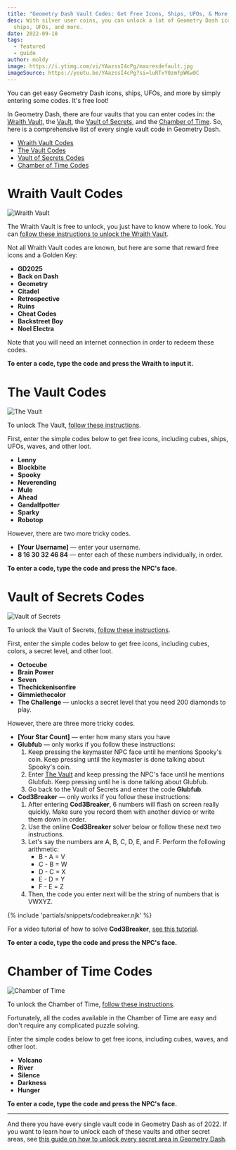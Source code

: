 ```yaml
---
title: "Geometry Dash Vault Codes: Get Free Icons, Ships, UFOs, & More (2025)"
desc: With silver user coins, you can unlock a lot of Geometry Dash icons,
  ships, UFOs, and more.
date: 2022-09-18
tags:
  - featured
  - guide
author: moldy
image: https://i.ytimg.com/vi/YAazssI4cPg/maxresdefault.jpg
imageSource: https://youtu.be/YAazssI4cPg?si=luRTxY0zmfpWKw0C
---
```


You can get easy Geometry Dash icons, ships, UFOs, and more by simply entering some codes. It's free loot!

In Geometry Dash, there are four vaults that you can enter codes in: the [Wraith Vault](#wraith-vault-codes), the [Vault](/posts/geometry-dash-all-vaults-and-secrets-2022/#the-vault), the [Vault of Secrets](/posts/geometry-dash-all-vaults-and-secrets-2022/#vault-of-secrets), and the [Chamber of Time](/posts/geometry-dash-all-vaults-and-secrets-2022/#chamber-of-time). So, here is a comprehensive list of every single vault code in Geometry Dash.

- [Wraith Vault Codes](#wraith-vault-codes)
- [The Vault Codes](#the-vault-codes)
- [Vault of Secrets Codes](#vault-of-secrets-codes)
- [Chamber of Time Codes](#chamber-of-time-codes)

# Wraith Vault Codes

![Wraith Vault](https://i.imgur.com/GINXuSC.png)

The Wraith Vault is free to unlock, you just have to know where to look. You can [follow these instructions to unlock the Wraith Vault](/posts/geometry-dash-all-vaults-and-secrets-2022/#wraith-vault).

Not all Wraith Vault codes are known, but here are some that reward free icons and a Golden Key:

- **GD2025**
- **Back on Dash**
- **Geometry**
- **Citadel**
- **Retrospective**
- **Ruins**
- **Cheat Codes**
- **Backstreet Boy**
- **Noel Electra**

Note that you will need an internet connection in order to redeem these codes.

**To enter a code, type the code and press the Wraith to input it.**

# The Vault Codes

![The Vault](https://i.imgur.com/aSGtgnb.png)

To unlock The Vault, [follow these instructions](/posts/geometry-dash-all-vaults-and-secrets-2022/#the-vault).

First, enter the simple codes below to get free icons, including cubes, ships, UFOs, waves, and other loot.

- **Lenny**
- **Blockbite**
- **Spooky**
- **Neverending**
- **Mule**
- **Ahead**
- **Gandalfpotter**
- **Sparky**
- **Robotop**

However, there are two more tricky codes.

- **[Your Username]** — enter your username.
- **8 16 30 32 46 84** — enter each of these numbers individually, in order.

**To enter a code, type the code and press the NPC's face.**

# Vault of Secrets Codes

![Vault of Secrets](https://i.imgur.com/0bDZMJo.png)

To unlock the Vault of Secrets, [follow these instructions](/posts/geometry-dash-all-vaults-and-secrets-2022/#vault-of-secrets).

First, enter the simple codes below to get free icons, including cubes, colors, a secret level, and other loot.

- **Octocube**
- **Brain Power**
- **Seven**
- **Thechickenisonfire**
- **Gimmiethecolor**
- **The Challenge** — unlocks a secret level that you need 200 diamonds to play.

However, there are three more tricky codes.

- **[Your Star Count]** — enter how many stars you have
- **Glubfub** — only works if you follow these instructions:
    1. Keep pressing the keymaster NPC face until he mentions Spooky's coin. Keep pressing until the keymaster is done talking about Spooky's coin.
    2. Enter [The Vault](#the-vault-codes) and keep pressing the NPC's face until he mentions Glubfub. Keep pressing until he is done talking about Glubfub.
    3. Go back to the Vault of Secrets and enter the code **Glubfub**.
- **Cod3Breaker** — only works if you follow these instructions:
    1. After entering **Cod3Breaker**, 6 numbers will flash on screen really quickly. Make sure you record them with another device or write them down in order.
    2. Use the online **Cod3Breaker** solver below or follow these next two instructions.
    2. Let's say the numbers are A, B, C, D, E, and F. Perform the following arithmetic:
        - B - A = V
        - C - B = W
        - D - C = X
        - E - D = Y
        - F - E = Z
    3. Then, the code you enter next will be the string of numbers that is VWXYZ.

{% include 'partials/snippets/codebreaker.njk' %}

For a video tutorial of how to solve **Cod3Breaker**, [see this tutorial](https://youtu.be/7aBkYQFbwes).

**To enter a code, type the code and press the NPC's face.**

# Chamber of Time Codes

![Chamber of Time](https://i.imgur.com/C1jrRjy.png)

To unlock the Chamber of Time, [follow these instructions](/posts/geometry-dash-all-vaults-and-secrets-2022/#chamber-of-time).

Fortunately, all the codes available in the Chamber of Time are easy and don't require any complicated puzzle solving.

Enter the simple codes below to get free icons, including cubes, waves, and other loot.

- **Volcano**
- **River**
- **Silence**
- **Darkness**
- **Hunger**

**To enter a code, type the code and press the NPC's face.**

---

And there you have every single vault code in Geometry Dash as of 2022. If you want to learn how to unlock each of these vaults and other secret areas, see [this guide on how to unlock every secret area in Geometry Dash](/posts/geometry-dash-all-vaults-and-secrets-2022/).